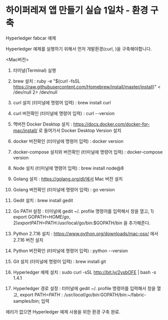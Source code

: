 # 하이퍼레져 앱 만들기 실습 1일차 - 환경 구축

Hyperledger fabcar 예제

Hyperledger 예제를 실행하기 위해서 먼저 개발환경(curl, )을 구축해야합니다.

<Mac버전>

1. 터미널(Terminal) 실행

2. brew 설치 : ruby -e "$(curl -fsSL https://raw.githubusercontent.com/Homebrew/install/master/install)" < /dev/null 2> /dev/null

3. curl 설치 (터미널에 명령어 입력) : brew install curl

4. curl 버전확인 (터미널에 명령어 입력) : curl --version

5. 맥버전 Docker Desktop 설치 : https://docs.docker.com/docker-for-mac/install/ 로 들어가서 Docker Desktop Version 설치

6. docker 버전확인 (터미널에 명령어 입력) : docker version

7. docker-compose 설치와 버전확인 (터미널에 명령어 입력) : docker-compose version

8. Node 설치 (터미널에 명령어 입력) : brew install node@8

9. Golang 설치 : https://golang.org/dl/에서 Mac 버전 설치

10. Golang 버전확인 (터미널에 명령어 입력) : go version

11. Gedit 설치 : brew install gedit

12. Go PATH 설정 : 터미널에 gedit ~/. profile 명령어를 입력해서 창을 열고, 1) export GOPATH=$HOME/go, 2) export PATH=$PATH:/usr/local/go/bin:$GOPATH/bin 을 추가해준다.

13. Python 2.7.16 설치 : https://www.python.org/downloads/mac-osx/ 에서 2.7.16 버전 설치

14. Python 버전확인 (터미널에 명령어 입력) : python --version

15. Git 설치 (터미널에 명령어 입력) : brew install git

16. Hyperledger 예제 설치 : sudo curl -sSL http://bit.ly/2ysbOFE | bash -s 1.4.1

17. Hyperledger 경로 설정 : 터미널에 gedit ~/. profile 명령어를 입력해서 창을 열고, export PATH=$PATH:/usr/local/go/bin:$GOPATH/bin:~/fabric-samples/bin; 입력

에러가 없으면 Hyperledger 예제 사용을 위한 환경 구축 완료.
